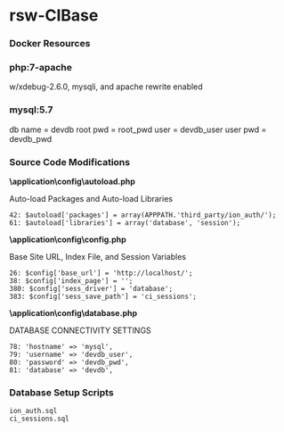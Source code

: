 # rsw-CIBase

### Docker Resources

### php:7-apache 
w/xdebug-2.6.0, mysqli, and apache rewrite enabled
### mysql:5.7
db name = devdb
root pwd = root_pwd
user = devdb_user
user pwd = devdb_pwd

### Source Code Modifications

**\application\config\autoload.php**

Auto-load Packages and Auto-load Libraries
```
42: $autoload['packages'] = array(APPPATH.'third_party/ion_auth/');
61: $autoload['libraries'] = array('database', 'session');
```

**\application\config\config.php**

Base Site URL, Index File, and Session Variables
```
26: $config['base_url'] = 'http://localhost/';
38: $config['index_page'] = '';
380: $config['sess_driver'] = 'database';
383: $config['sess_save_path'] = 'ci_sessions';
```

**\application\config\database.php**

DATABASE CONNECTIVITY SETTINGS
```
78: 'hostname' => 'mysql',
79: 'username' => 'devdb_user',
80: 'password' => 'devdb_pwd',
81: 'database' => 'devdb',
```

### Database Setup Scripts
```
ion_auth.sql
ci_sessions.sql
```
